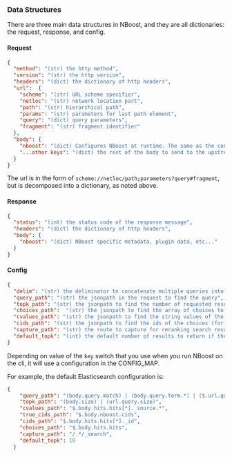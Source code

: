 ### Data Structures

There are three main data structures in NBoost, and they are all dictionaries: the request, response, and config.

#### Request
```json
{
  "method": "(str) the http method",
  "version": "(str) the http version",
  "headers": "(dict) the dictionary of http headers",
  "url":  { 
    "scheme": "(str) URL scheme specifier",
    "netloc": "(str) network location part",
    "path": "(str) hierarchical path",
    "params": "(str) parameters for last path element",
    "query": "(dict) query parameters",
    "fragment": "(str) fragment identifier"
  },
  "body": {
    "nboost": "(dict) Configures NBoost at runtime. The same as the config.",
    "...other keys": "(dict) the rest of the body to send to the upstream server (e.g. Elasticsearch)"
  }
}
```

The url is in the form of `scheme://netloc/path;parameters?query#fragment`, but is decomposed into a dictionary, as noted above.

#### Response
```json
{
  "status": "(int) the status code of the response message",
  "headers": "(dict) the dictionary of http headers",
  "body": {
    "nboost": "(dict) NBoost specific metadata, plugin data, etc..."
  }
}
```

#### Config

```json
{
  "delim": "(str) the deliminator to concatenate multiple queries into a single query",
  "query_path": "(str) the jsonpath in the request to find the query",
  "topk_path": "(str) the jsonpath to find the number of requested results",
  "choices_path":  "(str) the jsonpath to find the array of choices to reorder",
  "cvalues_path": "(str) the jsonpath to find the string values of the choices",
  "cids_path": "(str) the jsonpath to find the ids of the choices (for benchmarking)",
  "capture_path": "(str) the route to capture for reranking search results",
  "default_topk": "(int) the default number of results to return if the topk_path is not found"
}
```

Depending on value of the `key` switch that you use when you run NBoost on the cli, it will use a configuration in the CONFIG_MAP.

For example, the default Elasticsearch configuration is:
```json
{
    "query_path": "(body.query.match) | (body.query.term.*) | ($.url.query.q)",
    "topk_path": "(body.size) | (url.query.size)",
    "cvalues_path": "$.body.hits.hits[*]._source.*",
    "true_cids_path": "$.body.nboost.cids",
    "cids_path": "$.body.hits.hits[*]._id",
    "choices_path": "$.body.hits.hits",
    "capture_path": "/.*/_search",
    "default_topk": 10
  }
```
